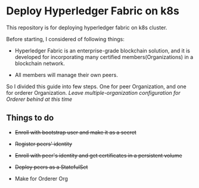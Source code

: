 # Deploy Hyperledger Fabric on k8s

This repository is for deploying hyperledger fabric on k8s cluster.

Before starting, I considered of following things:

- Hyperledger Fabric is an enterprise-grade blockchain solution, and it is developed for incorporating many certified members(Organizations) in a blockchain network.

- All members will manage their own peers.

So I divided this guide into few steps. One for peer Organization, and one for orderer Organization.
*Leave multiple-organization configuration for Orderer behind at this time*

## Things to do

- ~~Enroll with bootstrap user and make it as a secret~~

- ~~Register peers' identity~~

- ~~Enroll with peer's identity and get certificates in a persistent volume~~

- ~~Deploy peers as a StatefulSet~~

- Make for Orderer Org